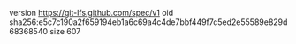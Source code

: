 version https://git-lfs.github.com/spec/v1
oid sha256:e5c7c190a2f659194eb1a6c69a4c4de7bbf449f7c5ed2e55589e829d68368540
size 607
